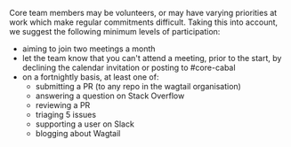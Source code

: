 Core team members may be volunteers, or may have varying priorities at work which make regular commitments difficult. Taking this into account, we suggest the following minimum levels of participation:

 - aiming to join two meetings a month
 - let the team know that you can't attend a meeting, prior to the start, by declining the calendar invitation or posting to #core-cabal
 - on a fortnightly basis, at least one of:
   - submitting a PR (to any repo in the wagtail organisation)
   - answering a question on Stack Overflow
   - reviewing a PR
   - triaging 5 issues
   - supporting a user on Slack
   - blogging about Wagtail